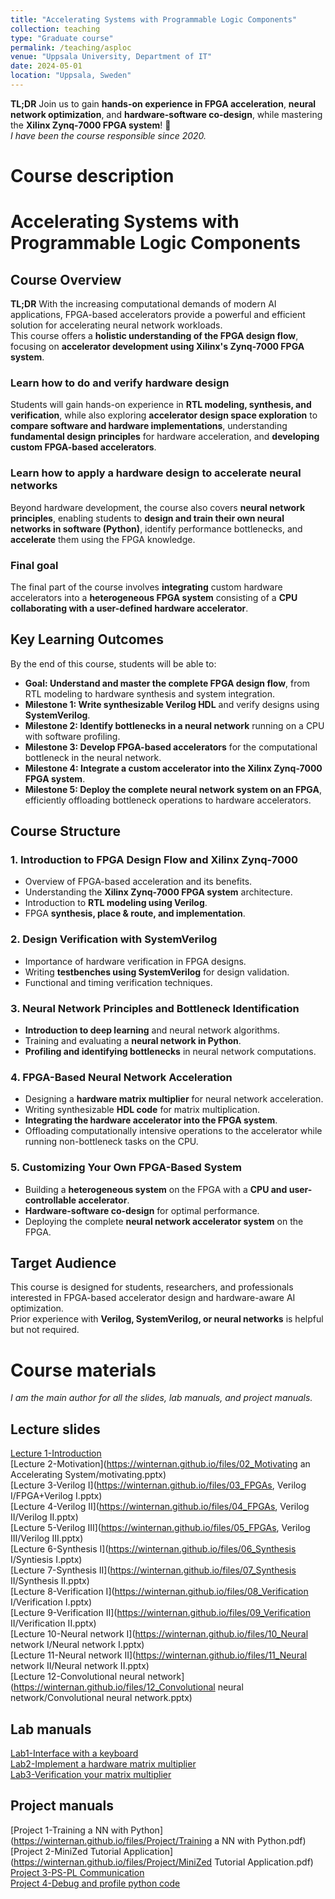 ```yaml
---
title: "Accelerating Systems with Programmable Logic Components"
collection: teaching
type: "Graduate course"
permalink: /teaching/asploc
venue: "Uppsala University, Department of IT"
date: 2024-05-01
location: "Uppsala, Sweden"
---
```


**TL;DR** Join us to gain **hands-on experience in FPGA acceleration**, **neural network optimization**, and **hardware-software co-design**, while mastering the **Xilinx Zynq-7000 FPGA system**! 🚀  
*I have been the course responsible since 2020.*

Course description
======

# **Accelerating Systems with Programmable Logic Components**

## **Course Overview**  
**TL;DR** With the increasing computational demands of modern AI applications, FPGA-based accelerators provide a powerful and efficient solution for accelerating neural network workloads.  
This course offers a **holistic understanding of the FPGA design flow**, focusing on **accelerator development using Xilinx's Zynq-7000 FPGA system**.  

### Learn how to do and verify hardware design  
Students will gain hands-on experience in **RTL modeling, synthesis, and verification**, while also exploring **accelerator design space exploration** to **compare software and hardware implementations**, understanding **fundamental design principles** for hardware acceleration, and **developing custom FPGA-based accelerators**.

### Learn how to apply a hardware design to accelerate neural networks  
Beyond hardware development, the course also covers **neural network principles**, enabling students to **design and train their own neural networks in software (Python)**, identify performance bottlenecks, and **accelerate** them using the FPGA knowledge.  

### Final goal  
The final part of the course involves **integrating** custom hardware accelerators into a **heterogeneous FPGA system** consisting of a **CPU collaborating with a user-defined hardware accelerator**.

## **Key Learning Outcomes**  
By the end of this course, students will be able to:  
- **Goal: Understand and master the complete FPGA design flow**, from RTL modeling to hardware synthesis and system integration.  
- **Milestone 1: Write synthesizable Verilog HDL** and verify designs using **SystemVerilog**.  
- **Milestone 2: Identify bottlenecks in a neural network** running on a CPU with software profiling.  
- **Milestone 3: Develop FPGA-based accelerators** for the computational bottleneck in the neural network.  
- **Milestone 4: Integrate a custom accelerator into the Xilinx Zynq-7000 FPGA system**.  
- **Milestone 5: Deploy the complete neural network system on an FPGA**, efficiently offloading bottleneck operations to hardware accelerators.  

## **Course Structure**  

### **1. Introduction to FPGA Design Flow and Xilinx Zynq-7000**  
- Overview of FPGA-based acceleration and its benefits.  
- Understanding the **Xilinx Zynq-7000 FPGA system** architecture.  
- Introduction to **RTL modeling using Verilog**.  
- FPGA **synthesis, place & route, and implementation**.

### **2. Design Verification with SystemVerilog**  
- Importance of hardware verification in FPGA designs.  
- Writing **testbenches using SystemVerilog** for design validation.  
- Functional and timing verification techniques.  

### **3. Neural Network Principles and Bottleneck Identification**  
- **Introduction to deep learning** and neural network algorithms.  
- Training and evaluating a **neural network in Python**.  
- **Profiling and identifying bottlenecks** in neural network computations.  

### **4. FPGA-Based Neural Network Acceleration**  
- Designing a **hardware matrix multiplier** for neural network acceleration.  
- Writing synthesizable **HDL code** for matrix multiplication.  
- **Integrating the hardware accelerator into the FPGA system**.  
- Offloading computationally intensive operations to the accelerator while running non-bottleneck tasks on the CPU.  

### **5. Customizing Your Own FPGA-Based System**  
- Building a **heterogeneous system** on the FPGA with a **CPU and user-controllable accelerator**.  
- **Hardware-software co-design** for optimal performance.  
- Deploying the complete **neural network accelerator system** on the FPGA.  

<!-- ## **Final Project: End-to-End FPGA-Based Neural Network Deployment**   -->
<!-- In this **hands-on** project, students will:   -->
<!-- 1. **Identify bottlenecks** in a neural network running in Python.   -->
<!-- 2. **Design and implement a hardware accelerator (matrix multiplier)** for optimized performance.   -->
<!-- 3. **Integrate the accelerator into the Xilinx Zynq-7000 FPGA system**.   -->
<!-- 4. **Customize an FPGA-based system**, consisting of a CPU and a user-defined hardware accelerator.   -->
<!-- 5. **Deploy the neural network onto the FPGA**, ensuring efficient workload distribution: -->
<!--    - **Non-bottleneck code** runs on the CPU.   -->
<!--    - **Bottleneck operations** are offloaded to the hardware accelerator.   -->

## **Target Audience**  
This course is designed for students, researchers, and professionals interested in FPGA-based accelerator design and hardware-aware AI optimization.  
Prior experience with **Verilog, SystemVerilog, or neural networks** is helpful but not required.  

Course materials
======

*I am the main author for all the slides, lab manuals, and project manuals.*

## Lecture slides

[Lecture 1-Introduction](https://winternan.github.io/files/01_Introduction/introduction.pptx) <br>
[Lecture 2-Motivation](https://winternan.github.io/files/02_Motivating an Accelerating System/motivating.pptx) <br>
[Lecture 3-Verilog I](https://winternan.github.io/files/03_FPGAs, Verilog I/FPGA+Verilog I.pptx) <br>
[Lecture 4-Verilog II](https://winternan.github.io/files/04_FPGAs, Verilog II/Verilog II.pptx) <br>
[Lecture 5-Verilog III](https://winternan.github.io/files/05_FPGAs, Verilog III/Verilog III.pptx) <br>
[Lecture 6-Synthesis I](https://winternan.github.io/files/06_Synthesis I/Syntiesis I.pptx) <br>
[Lecture 7-Synthesis II](https://winternan.github.io/files/07_Synthesis II/Synthesis II.pptx) <br>
[Lecture 8-Verification I](https://winternan.github.io/files/08_Verification I/Verification I.pptx) <br>
[Lecture 9-Verification II](https://winternan.github.io/files/09_Verification II/Verification II.pptx) <br>
[Lecture 10-Neural network I](https://winternan.github.io/files/10_Neural network I/Neural network I.pptx) <br>
[Lecture 11-Neural network II](https://winternan.github.io/files/11_Neural network II/Neural network II.pptx) <br>
[Lecture 12-Convolutional neural network](https://winternan.github.io/files/12_Convolutional neural network/Convolutional neural network.pptx) <br>

## Lab manuals

[Lab1-Interface with a keyboard](https://winternan.github.io/files/Lab/Lab1.pdf) <br>
[Lab2-Implement a hardware matrix multiplier](https://winternan.github.io/files/Lab/Lab2.pdf) <br>
[Lab3-Verification your matrix multiplier](https://winternan.github.io/files/Lab/Lab3.pdf) <br>


## Project manuals

[Project 1-Training a NN with Python](https://winternan.github.io/files/Project/Training a NN with Python.pdf) <br>
[Project 2-MiniZed Tutorial Application](https://winternan.github.io/files/Project/MiniZed Tutorial Application.pdf) <br>
[Project 3-PS-PL Communication](https://winternan.github.io/files/Project/PS_PL_communication.pdf) <br>
[Project 4-Debug and profile python code](https://winternan.github.io/files/Project/Pudb.pdf) <br>
